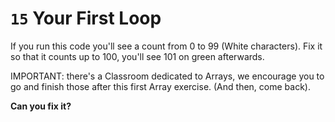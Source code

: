 # `15` Your First Loop

If you run this code you'll see a count from 0 to 99 (White characters).  Fix it so that it counts up to 100, you'll see 101 on green afterwards.

IMPORTANT: there's a Classroom dedicated to Arrays, we encourage you to go and finish those after this first Array exercise. (And then, come back).

**Can you fix it?**
